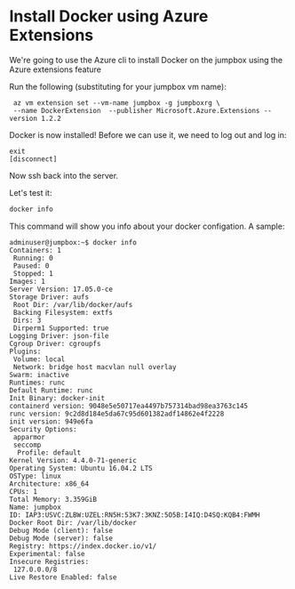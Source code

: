 # Install Docker using Azure Extensions
We're going to use the Azure cli to install Docker on the jumpbox using the Azure extensions feature

Run the following (substituting for your jumpbox vm name):
```
 az vm extension set --vm-name jumpbox -g jumpboxrg \
 --name DockerExtension  --publisher Microsoft.Azure.Extensions --version 1.2.2
 ```

Docker is now installed!  Before we can use it, we need to log out and log in:

```
exit
[disconnect]
```

Now ssh back into the server.

Let's test it:
```bash
docker info
```
This command will show you info about your docker configation.  A sample:
```
adminuser@jumpbox:~$ docker info
Containers: 1
 Running: 0
 Paused: 0
 Stopped: 1
Images: 1
Server Version: 17.05.0-ce
Storage Driver: aufs
 Root Dir: /var/lib/docker/aufs
 Backing Filesystem: extfs
 Dirs: 3
 Dirperm1 Supported: true
Logging Driver: json-file
Cgroup Driver: cgroupfs
Plugins:
 Volume: local
 Network: bridge host macvlan null overlay
Swarm: inactive
Runtimes: runc
Default Runtime: runc
Init Binary: docker-init
containerd version: 9048e5e50717ea4497b757314bad98ea3763c145
runc version: 9c2d8d184e5da67c95d601382adf14862e4f2228
init version: 949e6fa
Security Options:
 apparmor
 seccomp
  Profile: default
Kernel Version: 4.4.0-71-generic
Operating System: Ubuntu 16.04.2 LTS
OSType: linux
Architecture: x86_64
CPUs: 1
Total Memory: 3.359GiB
Name: jumpbox
ID: IAP3:USVC:ZLBW:UZEL:RN5H:53K7:3KNZ:5O5B:I4IQ:D4SQ:KQB4:FWMH
Docker Root Dir: /var/lib/docker
Debug Mode (client): false
Debug Mode (server): false
Registry: https://index.docker.io/v1/
Experimental: false
Insecure Registries:
 127.0.0.0/8
Live Restore Enabled: false
```


